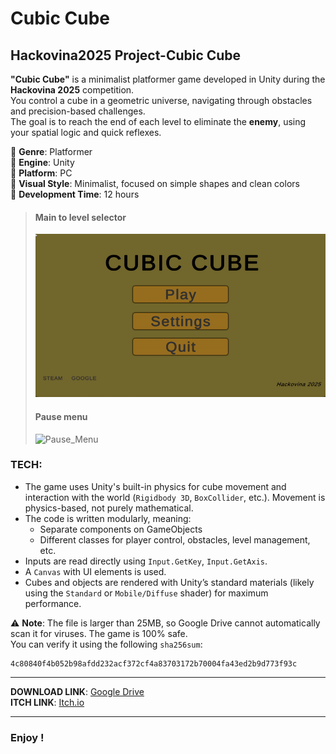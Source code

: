 # Cubic Cube
## Hackovina2025 Project-Cubic Cube  
  
**"Cubic Cube"** is a minimalist platformer game developed in Unity during the **Hackovina 2025** competition.  
You control a cube in a geometric universe, navigating through obstacles and precision-based challenges.   
The goal is to reach the end of each level to eliminate the **enemy**, using your spatial logic and quick reflexes.  
  
🔹 **Genre**: Platformer  
🔹 **Engine**: Unity  
🔹 **Platform**: PC  
🔹 **Visual Style**: Minimalist, focused on simple shapes and clean colors  
🔹 **Development Time**: 12 hours  

> #### **Main to level selector**  
> ![Menu_To_Level_Selector](./MD_Assets/Menu_To_Level_Selector.gif)
> 
> #### **Pause menu**  
> ![Pause_Menu](./MD_Assets/Mini_Menu.gif)  

### **TECH:** 
- The game uses Unity's built-in physics for cube movement and interaction with the world (`Rigidbody 3D`, `BoxCollider`, etc.). Movement is physics-based, not purely mathematical.  
- The code is written modularly, meaning:  
  - Separate components on GameObjects  
  - Different classes for player control, obstacles, level management, etc.  
- Inputs are read directly using `Input.GetKey`, `Input.GetAxis`.  
- A `Canvas` with UI elements is used.  
- Cubes and objects are rendered with Unity’s standard materials (likely using the `Standard` or `Mobile/Diffuse` shader) for maximum performance.  

⚠️ **Note**: The file is larger than 25MB, so Google Drive cannot automatically scan it for viruses. The game is 100% safe.  
You can verify it using the following `sha256sum`:
```
4c80840f4b052b98afdd232acf372cf4a83703172b70004fa43ed2b9d773f93c
```

---

**DOWNLOAD LINK**: [Google Drive](https://drive.google.com/file/d/1POb5UWBV8Yom6cKfKRNDR4_vv_KtKK8f/view?usp=sharing)  
**ITCH LINK**: [Itch.io](https://valymnd-bot.itch.io/cubic-cube/devlog/933688/cubic-cube)
  
---
   
### Enjoy !   

